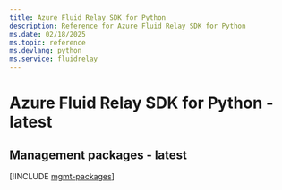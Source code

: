 ```yaml
---
title: Azure Fluid Relay SDK for Python
description: Reference for Azure Fluid Relay SDK for Python
ms.date: 02/18/2025
ms.topic: reference
ms.devlang: python
ms.service: fluidrelay
---
```

# Azure Fluid Relay SDK for Python - latest

## Management packages - latest
[!INCLUDE [mgmt-packages](fluid-relay-mgmt-index.md)]